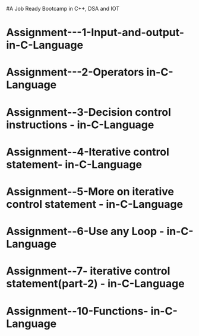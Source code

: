 #A Job Ready Bootcamp in C++, DSA and IOT
# Assignment---1-Input-and-output-in-C-Language
# Assignment---2-Operators in-C-Language
# Assignment--3-Decision control instructions - in-C-Language
# Assignment--4-Iterative control statement- in-C-Language
# Assignment--5-More on iterative control statement - in-C-Language
# Assignment--6-Use any Loop - in-C-Language
# Assignment--7- iterative control statement(part-2) - in-C-Language
# Assignment--10-Functions- in-C-Language
